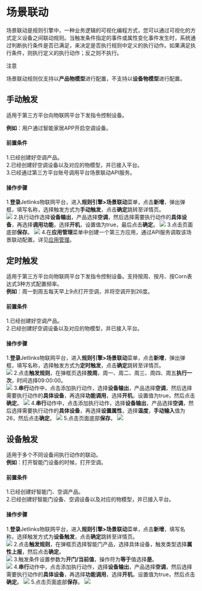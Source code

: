 # 场景联动
场景联动是规则引擎中，一种业务逻辑的可视化编程方式，您可以通过可视化的方式定义设备之间联动规则。当触发条件指定的事件或属性变化事件发生时，系统通过判断执行条件是否已满足，来决定是否执行规则中定义的执行动作。如果满足执行条件，则执行定义的执行动作；反之则不执行。</br>

<div class='explanation warning'>
  <p class='explanation-title-warp'>
    <span class='iconfont icon-jinggao explanation-icon'></span>
    <span class='explanation-title font-weight'>注意</span>
  </p>
 场景联动规则仅支持以<span style='font-weight:600'>产品物模型</span>进行配置，不支持以<span style='font-weight:600'>设备物模型</span>进行配置。
</div>

## 手动触发
适用于第三方平台向物联网平台下发指令控制设备。</br>

**例如**：用户通过智能家居APP开启空调设备。

#### 前置条件
1.已经创建好空调产品。</br>
2.已经创建好空调设备以及对应的物模型，并已接入平台。</br>
3.已经通过第三方平台账号调用平台场景联动API服务。</br>

#### 操作步骤
1.**登录**Jetlinks物联网平台，进入**规则引擎>场景联动**菜单，点击**新增**，弹出弹框，填写名称，选择触发方式为**手动触发**，点击**确定**跳转至详情页。</br>
![](./img/manual-add.png)
2.执行动作选择**设备输出**，产品选择**空调**，然后选择需要执行动作的**具体设备**，再选择**调用功能**，选择**开机**，设置值为true，最后点击**确定**。
![](./img/manual-action.png)
3.点击页面底部**保存**。
![](./img/manual-preservation.png)
4.在**应用管理**菜单中创建一个第三方应用，通过API服务调取该场景联动配置。详见[应用管理](../Best_practices/application_management.md)。

## 定时触发
适用于第三方平台向物联网平台下发指令控制设备。支持按周、按月、按Corn表达式3种方式配置频率。</br>
**例如**：周一到周五每天早上9点打开空调，并将空调开到26度。

#### 前置条件
1.已经创建好空调产品。</br>
2.已经创建好空调设备以及对应的物模型，并已接入平台。</br>

#### 操作步骤
1.**登录**Jetlinks物联网平台，进入**规则引擎>场景联动**菜单，点击**新增**，弹出弹框，填写名称，选择触发方式为**定时触发**，点击**确定**跳转至详情页。</br>
![](./img/timing-add.png)
2.点击**触发规则**，在弹框页选择**按周**，周一、周二、周三、周四、周五**执行一次**，时间选择09:00:00。</br>
![](./img/215.png)
3.**串行**动作中，点击添加执行动作，选择**设备输出**，产品选择**空调**，然后选择需要执行动作的**具体设备**，再选择**功能调用**，选择**开机**，设置值为true，然后点击**确定**。
![](./img/timing-action1.png)
4.**串行**动作中，点击添加执行动作，选择**设备输出**，产品选择**空调**，然后选择需要执行动作的**具体设备**，再选择**设置属性**，选择**温度**，**手动输入**值为26，然后点击**确定**。
![](./img/timing-action2.png)
5.点击页面底部**保存**。
![](./img/timing-preservation.png)

## 设备触发
适用于多个不同设备间执行动作的联动。</br>
**例如**：打开智能门设备的时候，打开空调。

#### 前置条件
1.已经创建好智能门、空调产品。</br>
2.已经创建好智能门设备、空调设备以及对应的物模型，并已接入平台。</br>

#### 操作步骤
1.**登录**Jetlinks物联网平台，进入**规则引擎>场景联动**菜单，点击**新增**，填写名称，选择触发方式为**设备触发**，点击**确定**跳转至详情页。</br>
![](./img/device-add.png)
2.点击**触发规则**，在弹框页选择智能门产品，选择具体设备，触发类型选择**属性上报**，然后点击**确定**。</br>
![](./img/217.png)
3.触发条件设置参数为**开门/当前值**，操作符为**等于**值选择**是**。</br>
![](./img/218.png)
4.**串行**动作中，点击添加执行动作，选择**设备输出**，产品选择**空调**，然后选择需要执行动作的**具体设备**，再选择**功能调用**，选择**开机**，设置值为true，然后点击**确定**。
![](./img/219.png)
5.点击页面底部**保存**。
![](./img/220.png)